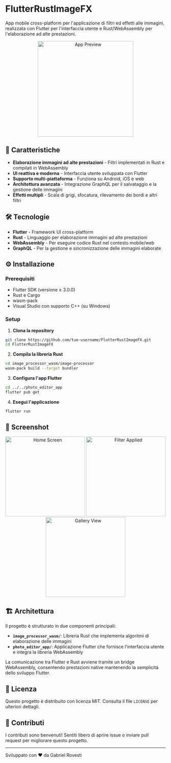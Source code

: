 # FlutterRustImageFX

App mobile cross-platform per l'applicazione di filtri ed effetti alle immagini, realizzata con Flutter per l'interfaccia utente e Rust/WebAssembly per l'elaborazione ad alte prestazioni.

<p align="center">
  <img src="screenshots/app_preview.png" alt="App Preview" width="300">
</p>

## 🚀 Caratteristiche

- **Elaborazione immagini ad alte prestazioni** - Filtri implementati in Rust e compilati in WebAssembly
- **UI reattiva e moderna** - Interfaccia utente sviluppata con Flutter
- **Supporto multi-piattaforma** - Funziona su Android, iOS e web
- **Architettura avanzata** - Integrazione GraphQL per il salvataggio e la gestione delle immagini
- **Effetti multipli** - Scala di grigi, sfocatura, rilevamento dei bordi e altri filtri

## 🛠️ Tecnologie

- **Flutter** - Framework UI cross-platform
- **Rust** - Linguaggio per elaborazione immagini ad alte prestazioni
- **WebAssembly** - Per eseguire codice Rust nel contesto mobile/web
- **GraphQL** - Per la gestione e sincronizzazione delle immagini elaborate

## ⚙️ Installazione

### Prerequisiti

- Flutter SDK (versione ≥ 3.0.0)
- Rust e Cargo
- wasm-pack
- Visual Studio con supporto C++ (su Windows)

### Setup

1. **Clona la repository**

```bash
git clone https://github.com/tuo-username/FlutterRustImageFX.git
cd FlutterRustImageFX
```

2. **Compila la libreria Rust**

```bash
cd image_processor_wasm/image-processor
wasm-pack build --target bundler
```

3. **Configura l'app Flutter**

```bash
cd ../../photo_editor_app
flutter pub get
```

4. **Esegui l'applicazione**

```bash
flutter run
```

## 📸 Screenshot

<p align="center">
  <img src="screenshots/home_screen.png" alt="Home Screen" width="250">
  <img src="screenshots/filter_applied.png" alt="Filter Applied" width="250">
  <img src="screenshots/gallery_view.png" alt="Gallery View" width="250">
</p>

## 🏗️ Architettura

Il progetto è strutturato in due componenti principali:

- **`image_processor_wasm/`**: Libreria Rust che implementa algoritmi di elaborazione delle immagini
- **`photo_editor_app/`**: Applicazione Flutter che fornisce l'interfaccia utente e integra la libreria WebAssembly

La comunicazione tra Flutter e Rust avviene tramite un bridge WebAssembly, consentendo prestazioni native mantenendo la semplicità dello sviluppo Flutter.

## 📜 Licenza

Questo progetto è distribuito con licenza MIT. Consulta il file `LICENSE` per ulteriori dettagli.

## 🤝 Contributi

I contributi sono benvenuti! Sentiti libero di aprire issue o inviare pull request per migliorare questo progetto.

---

Sviluppato con ❤️ da Gabriel Rovesti
